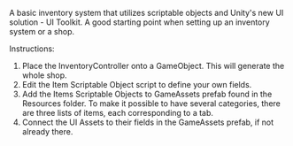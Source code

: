 A basic inventory system that utilizes scriptable objects and Unity's new UI solution - UI Toolkit.
A good starting point when setting up an inventory system or a shop. 

Instructions:
1. Place the InventoryController onto a GameObject. This will generate the whole shop.
2. Edit the Item Scriptable Object script to define your own fields.
3. Add the Items Scriptable Objects to GameAssets prefab found in the Resources folder. 
To make it possible to have several categories, there are three lists of items, each corresponding to a tab.
4. Connect the UI Assets to their fields in the GameAssets prefab, if not already there.